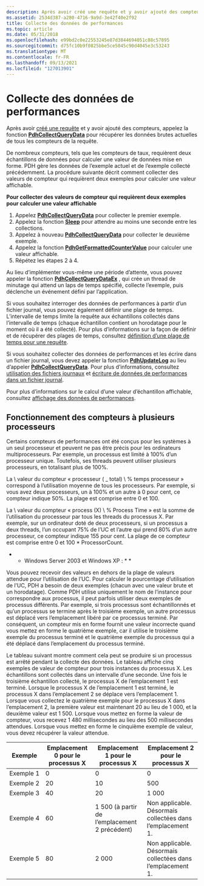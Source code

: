 ```yaml
---
description: Après avoir créé une requête et y avoir ajouté des compteurs, appelez la fonction PdhCollectQueryData pour récupérer les données brutes actuelles de tous les compteurs de la requête.
ms.assetid: 2534d387-a280-4716-9a9d-3e42f40e2f92
title: Collecte des données de performances
ms.topic: article
ms.date: 05/31/2018
ms.openlocfilehash: e99bd2c0e22553245e87d3844694051c88c57895
ms.sourcegitcommit: d75fc10b9f0825bbe5ce5045c90d4045e3c53243
ms.translationtype: MT
ms.contentlocale: fr-FR
ms.lasthandoff: 09/13/2021
ms.locfileid: "127013901"
---
```

# <a name="collecting-performance-data"></a>Collecte des données de performances

Après avoir [créé une requête](creating-a-query.md) et y avoir ajouté des compteurs, appelez la fonction [**PdhCollectQueryData**](/windows/desktop/api/Pdh/nf-pdh-pdhcollectquerydata) pour récupérer les données brutes actuelles de tous les compteurs de la requête.

De nombreux compteurs, tels que les compteurs de taux, requièrent deux échantillons de données pour calculer une valeur de données mise en forme. PDH gère les données de l’exemple actuel et de l’exemple collecté précédemment. La procédure suivante décrit comment collecter des valeurs de compteur qui requièrent deux exemples pour calculer une valeur affichable.

**Pour collecter des valeurs de compteur qui requièrent deux exemples pour calculer une valeur affichable**

1.  Appelez [**PdhCollectQueryData**](/windows/desktop/api/Pdh/nf-pdh-pdhcollectquerydata) pour collecter le premier exemple.
2.  Appelez la fonction [**Sleep**](/windows/desktop/api/synchapi/nf-synchapi-sleep) pour attendre au moins une seconde entre les collections.
3.  Appelez à nouveau [**PdhCollectQueryData**](/windows/desktop/api/Pdh/nf-pdh-pdhcollectquerydata) pour collecter le deuxième exemple.
4.  Appelez la fonction [**PdhGetFormattedCounterValue**](/windows/desktop/api/Pdh/nf-pdh-pdhgetformattedcountervalue) pour calculer une valeur affichable.
5.  Répétez les étapes 2 à 4.

Au lieu d’implémenter vous-même une période d’attente, vous pouvez appeler la fonction [**PdhCollectQueryDataEx**](/windows/desktop/api/Pdh/nf-pdh-pdhcollectquerydataex) , qui crée un thread de minutage qui attend un laps de temps spécifié, collecte l’exemple, puis déclenche un événement défini par l’application.

Si vous souhaitez interroger des données de performances à partir d’un fichier journal, vous pouvez également définir une plage de temps. L’intervalle de temps limite la requête aux échantillons collectés dans l’intervalle de temps (chaque échantillon contient un horodatage pour le moment où il a été collecté). Pour plus d’informations sur la façon de définir et de récupérer des plages de temps, consultez [définition d’une plage de temps pour une requête](setting-a-time-range-for-a-query.md).

Si vous souhaitez collecter des données de performances et les écrire dans un fichier journal, vous devez appeler la fonction [**PdhUpdateLog**](/windows/desktop/api/Pdh/nf-pdh-pdhupdateloga) au lieu d’appeler [**PdhCollectQueryData**](/windows/desktop/api/Pdh/nf-pdh-pdhcollectquerydata). Pour plus d’informations, consultez [utilisation des fichiers journaux](working-with-log-files.md) et [écriture de données de performances dans un fichier journal](writing-performance-data-to-a-log-file.md).

Pour plus d’informations sur le calcul d’une valeur d’échantillon affichable, consultez [affichage des données de performances](displaying-performance-data.md).

## <a name="understanding-multiple-processor-counters"></a>Fonctionnement des compteurs à plusieurs processeurs

Certains compteurs de performances ont été conçus pour les systèmes à un seul processeur et peuvent ne pas être précis pour les ordinateurs multiprocesseurs. Par exemple, un processus est limité à 100% d’un processeur unique. Toutefois, ses threads peuvent utiliser plusieurs processeurs, en totalisant plus de 100%.

La \\ valeur du compteur « processeur ( \_ total) \\ % temps processeur » correspond à l’utilisation moyenne de tous les processeurs. Par exemple, si vous avez deux processeurs, un à 100% et un autre à 0 pour cent, ce compteur indique 50%. La plage est comprise entre 0 et 100.

La \\ valeur du compteur « process (X) \\ % Process Time » est la somme de l’utilisation du processeur par tous les threads du processus X. Par exemple, sur un ordinateur doté de deux processeurs, si un processus a deux threads, l’un occupant 75% de l’UC et l’autre qui prend 80% d’un autre processeur, ce compteur indique 155 pour cent. La plage de ce compteur est comprise entre 0 et 100 \* ProcessorCount.

* * Windows Server 2003 et Windows XP : * *

Vous pouvez recevoir des valeurs en dehors de la plage de valeurs attendue pour l’utilisation de l’UC. Pour calculer le pourcentage d’utilisation de l’UC, PDH a besoin de deux exemples (chacun avec une valeur brute et un horodatage). Comme PDH utilise uniquement le nom de l’instance pour correspondre aux processus, il peut parfois utiliser deux exemples de processus différents. Par exemple, si trois processus sont échantillonnés et qu’un processus se termine après le troisième exemple, un autre processus est déplacé vers l’emplacement libéré par ce processus terminé. Par conséquent, un compteur mis en forme fournit une valeur incorrecte quand vous mettez en forme le quatrième exemple, car il utilise le troisième exemple du processus terminé et le quatrième exemple du processus qui a été déplacé dans l’emplacement du processus terminé.

Le tableau suivant montre comment cela peut se produire si un processus est arrêté pendant la collecte des données. Le tableau affiche cinq exemples de valeur de compteur pour trois instances du processus X. Les échantillons sont collectés dans un intervalle d’une seconde. Une fois le troisième échantillon collecté, le processus X de l’emplacement 1 est terminé. Lorsque le processus X de l’emplacement 1 est terminé, le processus X dans l’emplacement 2 se déplace vers l’emplacement 1. Lorsque vous collectez le quatrième exemple pour le processus X dans l’emplacement 2, la première valeur est maintenant 20 au lieu de 1 000, et la deuxième valeur est 1 500. Lorsque vous mettez en forme la valeur de compteur, vous recevez 1 480 millisecondes au lieu des 500 millisecondes attendues. Lorsque vous mettez en forme le cinquième exemple de valeur, vous devez récupérer la valeur attendue.

| Exemple   | Emplacement 0 pour le processus X | Emplacement 1 pour le processus X           | Emplacement 2 pour le processus X                     |
|----------|----------------------|--------------------------------|------------------------------------------|
| Exemple 1 | 0                    | 0                              | 0                                        |
| Exemple 2 | 20                   | 10                             | 500                                      |
| Exemple 3 | 40                   | 20                             | 1 000                                    |
| Exemple 4 | 60                   | 1 500 (à partir de l’emplacement 2 précédent) | Non applicable. Désormais collectées dans l’emplacement 1. |
| Exemple 5 | 80                   | 2 000                          | Non applicable. Désormais collectées dans l’emplacement 1. |



 

 

 
